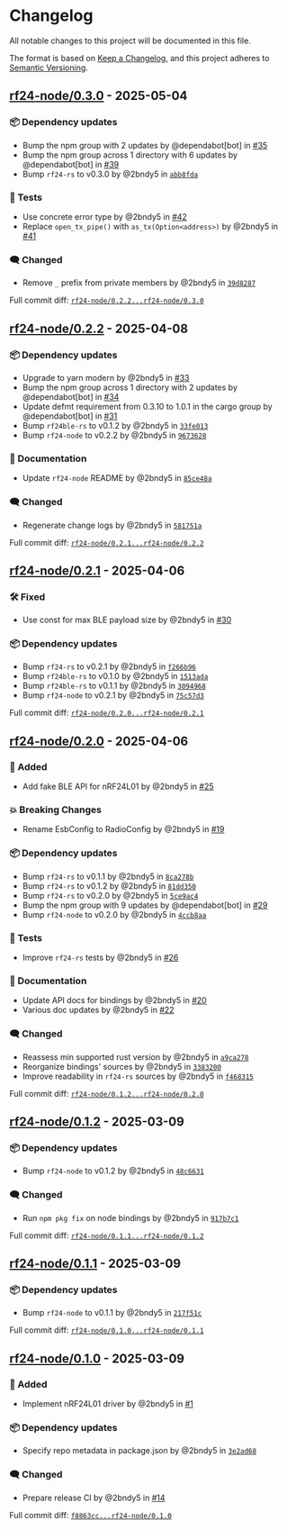 # Changelog

All notable changes to this project will be documented in this file.

The format is based on [Keep a Changelog](https://keepachangelog.com/en/1.0.0/),
and this project adheres to [Semantic Versioning](https://semver.org/spec/v2.0.0.html).
<!-- markdownlint-disable MD024 -->

## [rf24-node/0.3.0] - 2025-05-04

### <!-- 6 --> 📦 Dependency updates

- Bump the npm group with 2 updates by @dependabot[bot] in [#35](https://github.com/nRF24/rf24-rs/pull/35)
- Bump the npm group across 1 directory with 6 updates by @dependabot[bot] in [#39](https://github.com/nRF24/rf24-rs/pull/39)
- Bump `rf24-rs` to v0.3.0 by @2bndy5 in [`abb8fda`](https://github.com/nRF24/rf24-rs/commit/abb8fdab9575ef30fa3445067aca11f21f07dfbb)

### <!-- 7 -->🚦 Tests

- Use concrete error type by @2bndy5 in [#42](https://github.com/nRF24/rf24-rs/pull/42)
- Replace `open_tx_pipe()` with `as_tx(Option<address>)` by @2bndy5 in [#41](https://github.com/nRF24/rf24-rs/pull/41)

### <!-- 9 --> 🗨️ Changed

- Remove `_` prefix from private members by @2bndy5 in [`39d8287`](https://github.com/nRF24/rf24-rs/commit/39d8287461777bbf9d8a1c1a92636b46b29669d0)

[rf24-node/0.3.0]: https://github.com/nRF24/rf24-rs/compare/rf24-node/0.2.2...rf24-node/0.3.0

Full commit diff: [`rf24-node/0.2.2...rf24-node/0.3.0`][rf24-node/0.3.0]

## [rf24-node/0.2.2] - 2025-04-08

### <!-- 6 --> 📦 Dependency updates

- Upgrade to yarn modern by @2bndy5 in [#33](https://github.com/nRF24/rf24-rs/pull/33)
- Bump the npm group across 1 directory with 2 updates by @dependabot[bot] in [#34](https://github.com/nRF24/rf24-rs/pull/34)
- Update defmt requirement from 0.3.10 to 1.0.1 in the cargo group by @dependabot[bot] in [#31](https://github.com/nRF24/rf24-rs/pull/31)
- Bump `rf24ble-rs` to v0.1.2 by @2bndy5 in [`33fe013`](https://github.com/nRF24/rf24-rs/commit/33fe0130101feb42aaa49aa5b88ac928034ec261)
- Bump `rf24-node` to v0.2.2 by @2bndy5 in [`9673628`](https://github.com/nRF24/rf24-rs/commit/96736283d11aced8c58cb1e871c71829d57a50bf)

### <!-- 8 --> 📝 Documentation

- Update `rf24-node` README by @2bndy5 in [`85ce48a`](https://github.com/nRF24/rf24-rs/commit/85ce48a87aadb16189bd08285e96b767c410a8f1)

### <!-- 9 --> 🗨️ Changed

- Regenerate change logs by @2bndy5 in [`581751a`](https://github.com/nRF24/rf24-rs/commit/581751af27d074797b4749572f05e9f8b3548e21)

[rf24-node/0.2.2]: https://github.com/nRF24/rf24-rs/compare/rf24-node/0.2.1...rf24-node/0.2.2

Full commit diff: [`rf24-node/0.2.1...rf24-node/0.2.2`][rf24-node/0.2.2]

## [rf24-node/0.2.1] - 2025-04-06

### <!-- 4 --> 🛠️ Fixed

- Use const for max BLE payload size by @2bndy5 in [#30](https://github.com/nRF24/rf24-rs/pull/30)

### <!-- 6 --> 📦 Dependency updates

- Bump `rf24-rs` to v0.2.1 by @2bndy5 in [`f266b96`](https://github.com/nRF24/rf24-rs/commit/f266b9695f1c492cce1ea7720a6df4fde298c338)
- Bump `rf24ble-rs` to v0.1.0 by @2bndy5 in [`1513ada`](https://github.com/nRF24/rf24-rs/commit/1513ada7aa678588ef153cbe1511021efeb7b286)
- Bump `rf24ble-rs` to v0.1.1 by @2bndy5 in [`3094968`](https://github.com/nRF24/rf24-rs/commit/3094968d17f63dea1594b0438534319f3aac5e89)
- Bump `rf24-node` to v0.2.1 by @2bndy5 in [`75c57d3`](https://github.com/nRF24/rf24-rs/commit/75c57d3b2f140ab15e95f6de76b771aaa24a8591)

[rf24-node/0.2.1]: https://github.com/nRF24/rf24-rs/compare/rf24-node/0.2.0...rf24-node/0.2.1

Full commit diff: [`rf24-node/0.2.0...rf24-node/0.2.1`][rf24-node/0.2.1]

## [rf24-node/0.2.0] - 2025-04-06

### <!-- 1 --> 🚀 Added

- Add fake BLE API for nRF24L01 by @2bndy5 in [#25](https://github.com/nRF24/rf24-rs/pull/25)

### <!-- 10 --> 💥 Breaking Changes

- Rename EsbConfig to RadioConfig by @2bndy5 in [#19](https://github.com/nRF24/rf24-rs/pull/19)

### <!-- 6 --> 📦 Dependency updates

- Bump `rf24-rs` to v0.1.1 by @2bndy5 in [`8ca278b`](https://github.com/nRF24/rf24-rs/commit/8ca278bbbff72514c8c84001bbd3480d4ba7d1d9)
- Bump `rf24-rs` to v0.1.2 by @2bndy5 in [`81dd350`](https://github.com/nRF24/rf24-rs/commit/81dd350634880a4a76f3817e0e85d8099490fb37)
- Bump `rf24-rs` to v0.2.0 by @2bndy5 in [`5ce9ac4`](https://github.com/nRF24/rf24-rs/commit/5ce9ac456ec1e1bb00613e433ec8636919c58495)
- Bump the npm group with 9 updates by @dependabot[bot] in [#29](https://github.com/nRF24/rf24-rs/pull/29)
- Bump `rf24-node` to v0.2.0 by @2bndy5 in [`4ccb8aa`](https://github.com/nRF24/rf24-rs/commit/4ccb8aa09a06b154efeb9007ba1b3a88ea7c5682)

### <!-- 7 -->🚦 Tests

- Improve ``rf24-rs`` tests by @2bndy5 in [#26](https://github.com/nRF24/rf24-rs/pull/26)

### <!-- 8 --> 📝 Documentation

- Update API docs for bindings by @2bndy5 in [#20](https://github.com/nRF24/rf24-rs/pull/20)
- Various doc updates by @2bndy5 in [#22](https://github.com/nRF24/rf24-rs/pull/22)

### <!-- 9 --> 🗨️ Changed

- Reassess min supported rust version by @2bndy5 in [`a9ca278`](https://github.com/nRF24/rf24-rs/commit/a9ca278b3ed38a682bba54bbf32de2b874ae9097)
- Reorganize bindings' sources by @2bndy5 in [`3383200`](https://github.com/nRF24/rf24-rs/commit/33832000723857bf7b09a94c4ab892adc9cc66bf)
- Improve readability in `rf24-rs` sources by @2bndy5 in [`f468315`](https://github.com/nRF24/rf24-rs/commit/f4683153d72bd67b0a7707a3a922a0d03b852164)

[rf24-node/0.2.0]: https://github.com/nRF24/rf24-rs/compare/rf24-node/0.1.2...rf24-node/0.2.0

Full commit diff: [`rf24-node/0.1.2...rf24-node/0.2.0`][rf24-node/0.2.0]

## [rf24-node/0.1.2] - 2025-03-09

### <!-- 6 --> 📦 Dependency updates

- Bump `rf24-node` to v0.1.2 by @2bndy5 in [`48c6631`](https://github.com/nRF24/rf24-rs/commit/48c663146c989e05e2506eda67fcbe0795e68c98)

### <!-- 9 --> 🗨️ Changed

- Run `npm pkg fix` on node bindings by @2bndy5 in [`917b7c1`](https://github.com/nRF24/rf24-rs/commit/917b7c138d0f809c4959b0aee860d2cfb7f15fac)

[rf24-node/0.1.2]: https://github.com/nRF24/rf24-rs/compare/rf24-node/0.1.1...rf24-node/0.1.2

Full commit diff: [`rf24-node/0.1.1...rf24-node/0.1.2`][rf24-node/0.1.2]

## [rf24-node/0.1.1] - 2025-03-09

### <!-- 6 --> 📦 Dependency updates

- Bump `rf24-node` to v0.1.1 by @2bndy5 in [`217f51c`](https://github.com/nRF24/rf24-rs/commit/217f51cde5c33451b9fbf845ec0a2ca89902e990)

[rf24-node/0.1.1]: https://github.com/nRF24/rf24-rs/compare/rf24-node/0.1.0...rf24-node/0.1.1

Full commit diff: [`rf24-node/0.1.0...rf24-node/0.1.1`][rf24-node/0.1.1]

## [rf24-node/0.1.0] - 2025-03-09

### <!-- 1 --> 🚀 Added

- Implement nRF24L01 driver by @2bndy5 in [#1](https://github.com/nRF24/rf24-rs/pull/1)

### <!-- 6 --> 📦 Dependency updates

- Specify repo metadata in package.json by @2bndy5 in [`3e2ad68`](https://github.com/nRF24/rf24-rs/commit/3e2ad68e1de85e1622a3c474c4853c2620e5f103)

### <!-- 9 --> 🗨️ Changed

- Prepare release CI by @2bndy5 in [#14](https://github.com/nRF24/rf24-rs/pull/14)

[rf24-node/0.1.0]: https://github.com/nRF24/rf24-rs/compare/f8863cc36d66708bfa0fb2fb1a219c7b2f97f7d6...rf24-node/0.1.0

Full commit diff: [`f8863cc...rf24-node/0.1.0`][rf24-node/0.1.0]

<!-- generated by git-cliff -->
